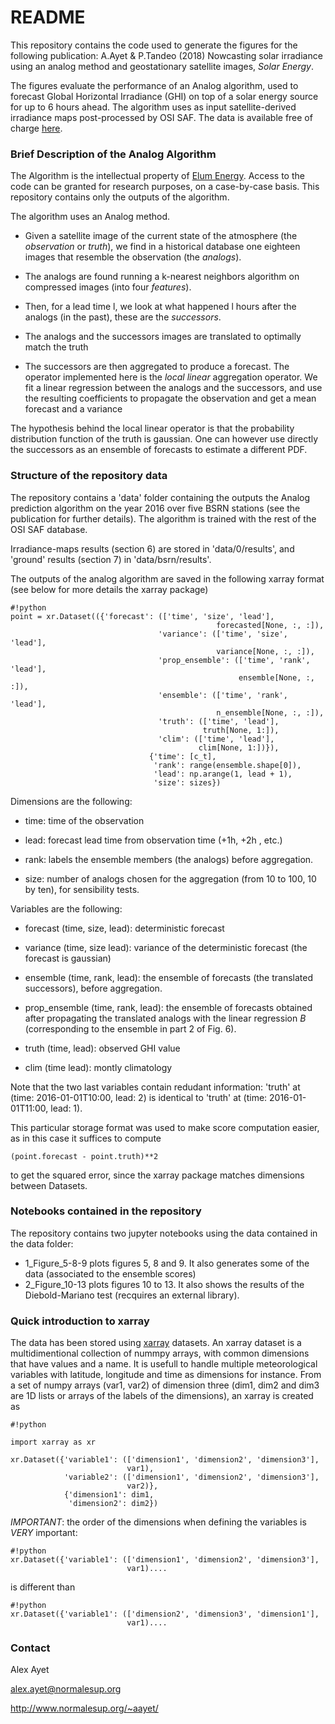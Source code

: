 
# README #

This repository contains the code used to generate the figures for the following publication:
A.Ayet & P.Tandeo (2018) Nowcasting solar irradiance using an analog method and geostationary satellite images, *Solar Energy*.

The figures evaluate the performance of an Analog algorithm, used to forecast Global Horizontal Irradiance (GHI) on top of a solar energy source for up to 6 hours ahead. The algorithm uses as input satellite-derived irradiance maps post-processed by OSI SAF. The data is available free of charge [here](http://www.osi-saf.org/?q=content/meteosat-solar-surface-irradiance).


### Brief Description of the Analog Algorithm ###

The Algorithm is the intellectual property of [Elum Energy](http://elum-energy.com/). Access to the code can be granted for research purposes, on a case-by-case basis. This repository contains only the outputs of the algorithm.

The algorithm uses an Analog method.

* Given a satellite image of the current
state of the atmosphere (the *observation* or *truth*), we find in a historical
database one eighteen images that resemble the observation (the *analogs*).

* The analogs are found running a k-nearest neighbors algorithm on compressed
images (into four *features*).

* Then, for a lead time l, we look at what happened l hours after the
analogs (in the past), these are the *successors*.

* The analogs and the successors images are translated to optimally
match the truth

* The successors are then aggregated to produce a forecast. The operator
implemented here is the *local linear* aggregation operator. We fit a linear
regression between the analogs and the successors, and use the resulting
coefficients to propagate the observation and get a mean forecast and a
variance

The hypothesis behind the local linear operator is that the probability
distribution function of the truth is gaussian. One can however use directly
the successors as an ensemble of forecasts to estimate a different PDF.


### Structure of the repository data ###

The repository contains a 'data' folder containing the outputs the Analog prediction algorithm on the year 2016 over five BSRN stations (see the publication for further details). The algorithm is trained with the rest of the OSI SAF database.

Irradiance-maps results (section 6) are stored in 'data/0/results', and 'ground' results (section 7) in 'data/bsrn/results'. 

The outputs of the analog algorithm are saved in the following xarray format (see below for more details the xarray package)

```
#!python
point = xr.Dataset(({'forecast': (['time', 'size', 'lead'],
                                              forecasted[None, :, :]),
                                 'variance': (['time', 'size', 'lead'],
                                              variance[None, :, :]),
                                 'prop_ensemble': (['time', 'rank', 'lead'],
                                                   ensemble[None, :, :]),
                                 'ensemble': (['time', 'rank', 'lead'],
                                              n_ensemble[None, :, :]),
                                 'truth': (['time', 'lead'],
                                           truth[None, 1:]),
                                 'clim': (['time', 'lead'],
                                          clim[None, 1:])}),
                               {'time': [c_t],
                                'rank': range(ensemble.shape[0]),
                                'lead': np.arange(1, lead + 1),
                                'size': sizes})
```
Dimensions are the following:

- time: time of the observation 

- lead: forecast lead time from observation time (+1h, +2h , etc.)

- rank: labels the ensemble members (the analogs) before aggregation.

- size: number of analogs chosen for the aggregation (from 10 to 100, 10 by ten), for sensibility tests.

Variables are the following:

- forecast (time, size, lead): deterministic forecast

- variance (time, size lead): variance of the deterministic forecast (the forecast is gaussian)

- ensemble (time, rank, lead): the ensemble of forecasts (the translated successors), before aggregation.

- prop\_ensemble (time, rank, lead): the ensemble of forecasts obtained after propagating the translated analogs with the linear regression $B$ (corresponding to the ensemble in part 2 of Fig. 6).

- truth (time, lead): observed GHI value 

- clim (time lead): montly climatology

Note that the two last variables contain redudant information: 'truth' at (time: 2016-01-01T10:00, lead: 2) is identical to 'truth' at (time: 2016-01-01T11:00, lead: 1).

This particular storage format was used to make score computation easier, as in this case it suffices to compute
```
(point.forecast - point.truth)**2
```
to get the squared error, since the xarray package matches dimensions between Datasets.


### Notebooks contained in the repository ###

The repository contains two jupyter notebooks using the data contained in the data folder:
- 1\_Figure\_5-8-9 plots figures 5, 8 and 9. It also generates some of the data (associated to the ensemble scores)
- 2\_Figure\_10-13 plots figures 10 to 13. It also shows the results of the Diebold-Mariano test (recquires an external library).


### Quick introduction to xarray ###

The data has been stored using [xarray](http://xarray.pydata.org/en/stable/) datasets.
An xarray dataset is a multidimentional collection of nummpy arrays, with
common dimensions that have values and a name. It is usefull to handle multiple
meteorological variables with latitude, longitude and time as dimensions for
instance. From a set of numpy arrays (var1, var2) of dimension three (dim1, dim2 and dim3 are 1D lists or arrays of the labels of the dimensions),
an xarray is created as

```
#!python

import xarray as xr

xr.Dataset({'variable1': (['dimension1', 'dimension2', 'dimension3'],
                          var1),
            'variable2': (['dimension1', 'dimension2', 'dimension3'],
                          var2)},
            {'dimension1': dim1,
             'dimension2': dim2})
```

*IMPORTANT*: the order of the dimensions when defining the variables  is *VERY* important:

```
#!python
xr.Dataset({'variable1': (['dimension1', 'dimension2', 'dimension3'],
                          var1)....
```

is different than

```
#!python
xr.Dataset({'variable1': (['dimension2', 'dimension3', 'dimension1'],
                          var1)....
```

### Contact ###

Alex Ayet

alex.ayet@normalesup.org

http://www.normalesup.org/~aayet/
